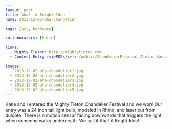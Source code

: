 ```yaml
---
layout: post
title: Aha!  A Bright Idea
name: 2013-12-02-aha-chandelier

tags: [art, hardware]

collaborators: [katie]

links:
  - Mighty Tieton: http://mightytieton.com
  - Contest Entry (<i>PDF</i>): /public/ChandelierProposal_Tieton_KanawhaDesignStudio.pdf

images:
  - 2013-12-02-aha-chandelier1.jpg
  - 2013-12-02-aha-chandelier2.jpg
  - 2013-12-02-aha-chandelier3.jpg
  - 2013-12-02-aha-chandelier4.jpg
  - 2013-12-02-aha-chandelier5.jpg
---
```

Katie and I entered the Mighty Tieton Chandelier Festival and we won!  Our entry was a 24 inch tall light bulb, modeled in Rhino, and laser cut from dulcote.  There is a motion sensor facing downwards that triggers the light when someone walks underneath.  We call it Aha! A Bright Idea!  

